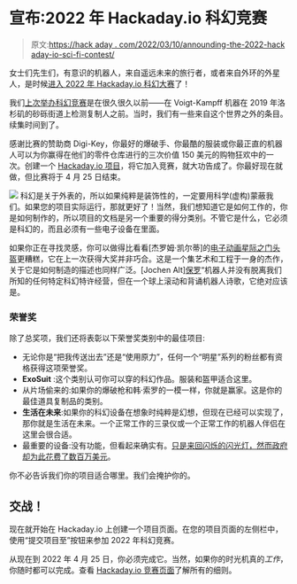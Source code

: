 # 宣布:2022 年 Hackaday.io 科幻竞赛

> 原文:[https://hack aday . com/2022/03/10/announding-the-2022-hack aday-io-sci-fi-contest/](https://hackaday.com/2022/03/10/announcing-the-2022-hackaday-io-sci-fi-contest/)

女士们先生们，有意识的机器人，来自遥远未来的旅行者，或者来自外环的外星人，是时候[进入 2022 年 Hackaday.io 科幻大赛](https://hackaday.io/contest/184314-sci-fi-contest)了！

我们[上次举办科幻竞赛](https://hackaday.io/submissions/2017-sci-fi-contest/list)是在很久很久以前——在 Voigt-Kampff 机器在 2019 年洛杉矶的砂砾街道上检测复制人之前。当时，我们有一些来自这个世界之外的条目。续集时间到了。

感谢比赛的赞助商 Digi-Key，你最好的爆破手、你最酷的服装或你最正直的机器人可以为你赢得在他们的零件仓库进行的三次价值 150 美元的购物狂欢中的一次。创建一个 [Hackaday.io 项目](https://hackaday.io/project/46-hackadayio-project/log/460-everything-101)，将它加入竞赛，就大功告成了。你最好现在就做，但比赛将于 4 月 25 日结束。

[![](../Images/abad26263c1f5be3e425c9591fcd8fc5.png)](https://hackaday.com/wp-content/uploads/2022/03/1450331439159673451.jpg) 科幻是关于外表的，所以如果纯粹是装饰性的，一定要用科学(虚构)蒙蔽我们。如果您的项目实际运行，那就更好了！当然，我们想知道它是如何工作的，你是如何制作的，所以项目的文档是另一个重要的得分类别。不管它是什么，它必须是科幻的，而且必须有一些电子设备在里面。

如果你正在寻找灵感，你可以做得比看看[杰罗姆·凯尔蒂]的[电子动画星际之门头盔](https://hackaday.io/project/7142-animatronic-stargate-helmet)更糟糕，它在上一次获得大奖并非巧合。这是一个集艺术和工程于一身的杰作，关于它是如何制造的描述也同样广泛。[Jochen Alt][保罗](https://hackaday.io/project/20045-paul)“机器人并没有脱离我们所知的任何特定科幻特许经营，但在一个球上滚动和背诵机器人诗歌，它绝对应该是。

### 荣誉奖

除了总奖项，我们还将表彰以下荣誉奖类别中的最佳项目:

*   无论你是“把我传送出去”还是“使用原力”，任何一个“明星”系列的粉丝都有资格获得这项荣誉奖。
*   **ExoSuit** :这个类别认可你可以穿的科幻作品。服装和盔甲适合这里。
*   从片场偷来的:如果你的爆破枪和韩·索罗的一模一样，你就是赢家。这是你的最佳道具复制品的类别。
*   **生活在未来**:如果你的科幻设备在想象时纯粹是幻想，但现在已经可以实现了，那你就是生活在未来。一个正常工作的三录仪或一个正常工作的机器人伴侣在这里会很合适。
*   最重要的设备:没有功能，但看起来确实有。[只是来回闪烁的闪光灯，然而政府却为此花费了数百万美元](https://www.youtube.com/watch?v=phPp5oYnps0)。

你不必告诉我们你的项目适合哪里。我们会掩护你的。

## 交战！

现在就开始在 Hackaday.io 上创建一个项目页面。在您的项目页面的左侧栏中，使用“提交项目至”按钮来参加 2022 年科幻竞赛。

从现在到 2022 年 4 月 25 日，你必须完成它。当然，如果你的时光机真的*工作*，你随时都可以完成。查看 [Hackaday.io 竞赛页面](https://hackaday.io/contest/184314-sci-fi-contest)了解所有的细则。